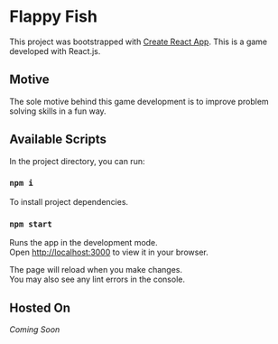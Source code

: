 # Flappy Fish

This project was bootstrapped with [Create React App](https://github.com/facebook/create-react-app).
This is a game developed with React.js.

## Motive

The sole motive behind this game development is to improve problem solving skills in a fun way.

## Available Scripts

In the project directory, you can run:

### `npm i`

To install project dependencies.

### `npm start`

Runs the app in the development mode.\
Open [http://localhost:3000](http://localhost:3000) to view it in your browser.

The page will reload when you make changes.\
You may also see any lint errors in the console.

## Hosted On

_Coming Soon_

